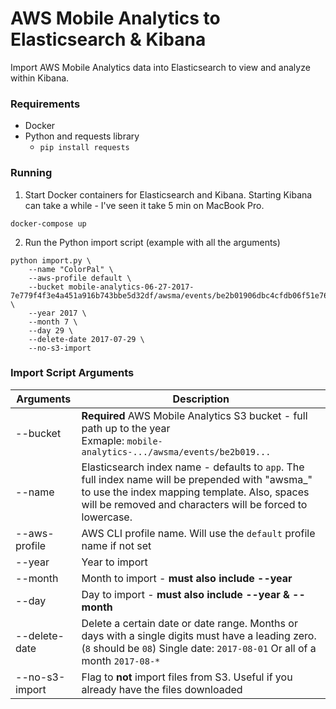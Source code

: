 # AWS Mobile Analytics to Elasticsearch & Kibana
Import AWS Mobile Analytics data into Elasticsearch to view and analyze within Kibana.

### Requirements
- Docker
- Python and requests library
    - `pip install requests`

### Running

1. Start Docker containers for Elasticsearch and Kibana. Starting Kibana can take a while - I've seen it take 5 min on MacBook Pro.
```
docker-compose up
```

2. Run the Python import script (example with all the arguments)
```
python import.py \
    --name "ColorPal" \
    --aws-profile default \
    --bucket mobile-analytics-06-27-2017-7e779f4f3e4a451a916b743bbe5d32df/awsma/events/be2b01906dbc4cfdb06f51e761b8ab76 \
    --year 2017 \
    --month 7 \
    --day 29 \
    --delete-date 2017-07-29 \
    --no-s3-import
```


### Import Script Arguments
| Arguments | Description |
| --- | --- |
| --bucket | **Required** AWS Mobile Analytics S3 bucket - full path up to the year<br>Exmaple: `mobile-analytics-.../awsma/events/be2b019...`
| --name   | Elasticsearch index name - defaults to `app`. The full index name will be prepended with "awsma_" to use the index mapping template. Also, spaces will be removed and characters will be forced to lowercase.
| --aws-profile | AWS CLI profile name. Will use the `default` profile name if not set
| --year   | Year to import
| --month  | Month to import - **must also include --year**
| --day    | Day to import - **must also include --year & --month**
| --delete-date | Delete a certain date or date range. Months or days with a single digits must have a leading zero. (`8` should be `08`) Single date: `2017-08-01` Or all of a month `2017-08-*`
| --no-s3-import | Flag to **not** import files from S3. Useful if you already have the files downloaded
